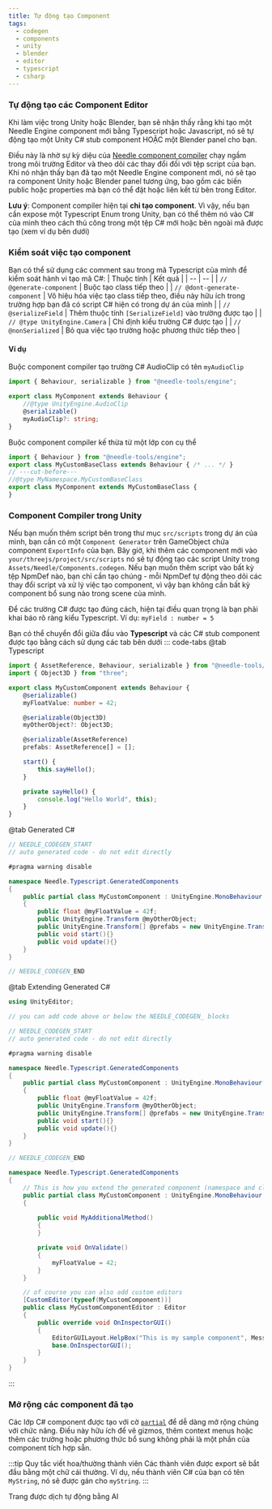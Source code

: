 ```yaml
---
title: Tự động tạo Component
tags:
  - codegen
  - components
  - unity
  - blender
  - editor
  - typescript
  - csharp
---
```


### Tự động tạo các Component Editor

Khi làm việc trong Unity hoặc Blender, bạn sẽ nhận thấy rằng khi tạo một Needle Engine component mới bằng Typescript hoặc Javascript, nó sẽ tự động tạo một Unity C# stub component HOẶC một Blender panel cho bạn.

Điều này là nhờ sự kỳ diệu của [Needle component compiler](https://www.npmjs.com/package/@needle-tools/needle-component-compiler) chạy ngầm trong môi trường Editor và theo dõi các thay đổi đối với tệp script của bạn. Khi nó nhận thấy bạn đã tạo một Needle Engine component mới, nó sẽ tạo ra component Unity hoặc Blender panel tương ứng, bao gồm các biến public hoặc properties mà bạn có thể đặt hoặc liên kết từ bên trong Editor.


**Lưu ý**: Component compiler hiện tại **chỉ tạo component**. Vì vậy, nếu bạn cần expose một Typescript Enum trong Unity, bạn có thể thêm nó vào C# của mình theo cách thủ công trong một tệp C# mới hoặc bên ngoài mã được tạo (xem ví dụ bên dưới)


### Kiểm soát việc tạo component
Bạn có thể sử dụng các comment sau trong mã Typescript của mình để kiểm soát hành vi tạo mã C#:
| Thuộc tính | Kết quả |
| -- | -- |
| `// @generate-component` | Buộc tạo class tiếp theo |
| `// @dont-generate-component` | Vô hiệu hóa việc tạo class tiếp theo, điều này hữu ích trong trường hợp bạn đã có script C# hiện có trong dự án của mình |
| `// @serializeField` | Thêm thuộc tính `[SerializeField]` vào trường được tạo |
| `// @type UnityEngine.Camera` | Chỉ định kiểu trường C# được tạo |
| `// @nonSerialized` | Bỏ qua việc tạo trường hoặc phương thức tiếp theo |

#### Ví dụ

Buộc component compiler tạo trường C# AudioClip có tên `myAudioClip`
```ts twoslash
import { Behaviour, serializable } from "@needle-tools/engine";

export class MyComponent extends Behaviour {
	//@type UnityEngine.AudioClip
	@serializable()
	myAudioClip?: string;
}

```

Buộc component compiler kế thừa từ một lớp con cụ thể
```ts twoslash
import { Behaviour } from "@needle-tools/engine";
export class MyCustomBaseClass extends Behaviour { /* ... */ }
// ---cut-before---
//@type MyNamespace.MyCustomBaseClass
export class MyComponent extends MyCustomBaseClass {
}
```


### Component Compiler trong Unity
Nếu bạn muốn thêm script bên trong thư mục ``src/scripts`` trong dự án của mình, bạn cần có một ``Component Generator`` trên GameObject chứa component ``ExportInfo`` của bạn.
Bây giờ, khi thêm các component mới vào ``your/threejs/project/src/scripts`` nó sẽ tự động tạo các script Unity trong `Assets/Needle/Components.codegen`.
Nếu bạn muốn thêm script vào bất kỳ tệp NpmDef nào, bạn chỉ cần tạo chúng - mỗi NpmDef tự động theo dõi các thay đổi script và xử lý việc tạo component, vì vậy bạn không cần bất kỳ component bổ sung nào trong scene của mình.

Để các trường C# được tạo đúng cách, hiện tại điều quan trọng là bạn phải khai báo rõ ràng kiểu Typescript. Ví dụ: ``myField : number = 5``

Bạn có thể chuyển đổi giữa đầu vào **Typescript** và các C# stub component được tạo bằng cách sử dụng các tab bên dưới
::: code-tabs
@tab Typescript
```ts twoslash
import { AssetReference, Behaviour, serializable } from "@needle-tools/engine";
import { Object3D } from "three";

export class MyCustomComponent extends Behaviour {
    @serializable()
    myFloatValue: number = 42;

    @serializable(Object3D)
    myOtherObject?: Object3D;

    @serializable(AssetReference)
    prefabs: AssetReference[] = [];

    start() {
        this.sayHello();
    }

    private sayHello() {
        console.log("Hello World", this);
    }
}
```
@tab Generated C#
```csharp
// NEEDLE_CODEGEN_START
// auto generated code - do not edit directly

#pragma warning disable

namespace Needle.Typescript.GeneratedComponents
{
	public partial class MyCustomComponent : UnityEngine.MonoBehaviour
	{
		public float @myFloatValue = 42f;
		public UnityEngine.Transform @myOtherObject;
		public UnityEngine.Transform[] @prefabs = new UnityEngine.Transform[]{ };
		public void start(){}
		public void update(){}
	}
}

// NEEDLE_CODEGEN_END
```
@tab Extending Generated C#
```csharp
using UnityEditor;

// you can add code above or below the NEEDLE_CODEGEN_ blocks

// NEEDLE_CODEGEN_START
// auto generated code - do not edit directly

#pragma warning disable

namespace Needle.Typescript.GeneratedComponents
{
	public partial class MyCustomComponent : UnityEngine.MonoBehaviour
	{
		public float @myFloatValue = 42f;
		public UnityEngine.Transform @myOtherObject;
		public UnityEngine.Transform[] @prefabs = new UnityEngine.Transform[]{ };
		public void start(){}
		public void update(){}
	}
}

// NEEDLE_CODEGEN_END

namespace Needle.Typescript.GeneratedComponents
{
    // This is how you extend the generated component (namespace and class name must match!)
	public partial class MyCustomComponent : UnityEngine.MonoBehaviour
	{
		
		public void MyAdditionalMethod()
		{
		}

		private void OnValidate()
		{
			myFloatValue = 42;
		}
	}

    // of course you can also add custom editors
	[CustomEditor(typeof(MyCustomComponent))]
	public class MyCustomComponentEditor : Editor
	{
		public override void OnInspectorGUI()
		{
			EditorGUILayout.HelpBox("This is my sample component", MessageType.None);
			base.OnInspectorGUI();
		}
	}
}

```
:::


### Mở rộng các component đã tạo
Các lớp C# component được tạo với cờ [`partial`](https://docs.microsoft.com/en-us/dotnet/csharp/programming-guide/classes-and-structs/partial-classes-and-methods) để dễ dàng mở rộng chúng với chức năng. Điều này hữu ích để vẽ gizmos, thêm context menus hoặc thêm các trường hoặc phương thức bổ sung không phải là một phần của component tích hợp sẵn.


:::tip Quy tắc viết hoa/thường thành viên
Các thành viên được export sẽ bắt đầu bằng một chữ cái thường. Ví dụ, nếu thành viên C# của bạn có tên ``MyString``, nó sẽ được gán cho ``myString``.
:::

Trang được dịch tự động bằng AI